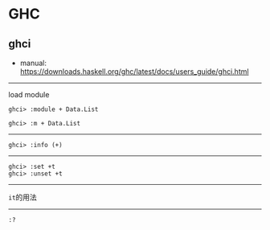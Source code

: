 # GHC

## ghci

- manual: https://downloads.haskell.org/ghc/latest/docs/users_guide/ghci.html

---

load module

```ghci
ghci> :module + Data.List
```

```ghci
ghci> :m + Data.List
```

---

```ghci
ghci> :info (+)
```

---

```ghci
ghci> :set +t
ghci> :unset +t
```

---

`it`的用法

---

`:?`

